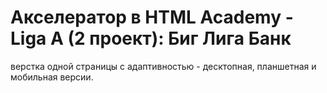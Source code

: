 # Акселератор в HTML Academy - Liga A (2 проект): Биг Лига Банк
верстка одной страницы с адаптивностью - десктопная, планшетная и мобильная версии.
